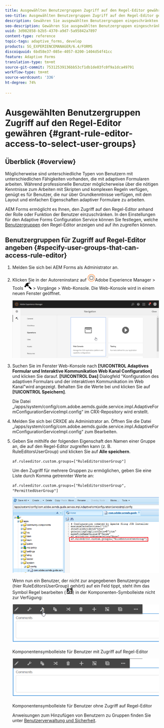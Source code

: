 ```yaml
---
title: Ausgewählten Benutzergruppen Zugriff auf den Regel-Editor gewähren
seo-title: Ausgewählten Benutzergruppen Zugriff auf den Regel-Editor gewähren
description: Gewähren Sie ausgewählten Benutzergruppen eingeschränkten Zugriff auf den Regel-Editor.
seo-description: Gewähren Sie ausgewählten Benutzergruppen eingeschränkten Zugriff auf den Regel-Editor.
uuid: 3d982858-b2b5-4370-a9d7-5a95842a7897
content-type: reference
topic-tags: adaptive_forms, develop
products: SG_EXPERIENCEMANAGER/6.4/FORMS
discoiquuid: 6bd58e37-085e-4057-8200-1404d54f41cc
feature: Adaptive Forms
translation-type: tm+mt
source-git-commit: 75312539136bb53cf1db1de03fc0f9a1dca49791
workflow-type: tm+mt
source-wordcount: '336'
ht-degree: 74%

---
```



# Ausgewählten Benutzergruppen Zugriff auf den Regel-Editor gewähren {#grant-rule-editor-access-to-select-user-groups}

## Überblick {#overview}

Möglicherweise sind unterschiedliche Typen von Benutzern mit unterschiedlichen Fähigkeiten vorhanden, die mit adaptiven Formularen arbeiten. Während professionelle Benutzer möglicherweise über die nötigen Kenntnisse zum Arbeiten mit Skripten und komplexen Regeln verfügen, genügt es für Benutzer, die nur über Grundkenntnisse verfügen, mit dem Layout und einfachen Eigenschaften adaptiver Formulare zu arbeiten.

AEM Forms ermöglicht es Ihnen, den Zugriff auf den Regel-Editor anhand der Rolle oder Funktion der Benutzer einzuschränken. In den Einstellungen für den Adaptive Forms Configuration Service können Sie festlegen, welche [Benutzergruppen](/help/sites-administering/security.md) den Regel-Editor anzeigen und auf ihn zugreifen können.

## Benutzergruppen für Zugriff auf Regel-Editor angeben {#specify-user-groups-that-can-access-rule-editor}

1. Melden Sie sich bei AEM Forms als Administrator an.
1. Klicken Sie in der Autoreninstanz auf ![adobeexperiencemanager](assets/adobeexperiencemanager.png)Adobe Experience Manager > Tools ![hammer](assets/hammer.png) > Vorgänge > Web-Konsole. Die Web-Konsole wird in einem neuen Fenster geöffnet.

   ![1](assets/1.png)

1. Suchen Sie im Fenster Web-Konsole nach **[!UICONTROL Adaptives Formular und Interaktive Kommunikation Web Kanal Configuration]** und klicken Sie darauf. **[!UICONTROL Das]** Dialogfeld &quot;Konfiguration des adaptiven Formulars und der interaktiven Kommunikation im Web Kanal&quot;wird angezeigt. Behalten Sie die Werte bei und klicken Sie auf **[!UICONTROL Speichern]**.

   Die Datei „/apps/system/config/com.adobe.aemds.guide.service.impl.AdaptiveFormConfigurationServiceImpl.config“ im CRX-Repository wird erstellt.

1. Melden Sie sich bei CRXDE als Administrator an. Öffnen Sie die Datei „/apps/system/config/com.adobe.aemds.guide.service.impl.AdaptiveFormConfigurationServiceImpl.config“ zum Bearbeiten.
1. Geben Sie mithilfe der folgenden Eigenschaft den Namen einer Gruppe an, die auf den Regel-Editor zugreifen kann (z. B. RuleEditorsUserGroup) und klicken Sie auf **Alle speichern**.

   `af.ruleeditor.custom.groups=["RuleEditorsUserGroup"]`

   Um den Zugriff für mehrere Gruppen zu ermöglichen, geben Sie eine Liste durch Komma getrennter Werte an:

   `af.ruleeditor.custom.groups=["RuleEditorsUserGroup", "PermittedUserGroup"]`

   ![create-user](assets/create-user.png)

   Wenn nun ein Benutzer, der nicht zur angegebenen Benutzergruppe (hier RuleEditorsUserGroup) gehört) auf ein Feld tippt, steht ihm das Symbol Regel bearbeiten ( ![edit-rules1](assets/edit-rules1.png)) in der Komponenten-Symbolleiste nicht zur Verfügung:

   ![componentStuolbarwither](assets/componentstoolbarwithre.png)

   Komponentensymbolleiste für Benutzer mit Zugriff auf Regel-Editor

   ![componentStuolbarwithouter](assets/componentstoolbarwithoutre.png)

   Komponentensymbolleiste für Benutzer ohne Zugriff auf Regel-Editor

   Anweisungen zum Hinzufügen von Benutzern zu Gruppen finden Sie unter [Benutzerverwaltung und Sicherheit](/help/sites-administering/security.md).

